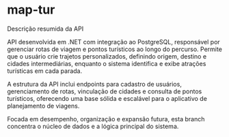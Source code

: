 # map-tur
Descrição resumida da API

API desenvolvida em .NET com integração ao PostgreSQL, responsável por gerenciar rotas de viagem e pontos turísticos ao longo do percurso.
Permite que o usuário crie trajetos personalizados, definindo origem, destino e cidades intermediárias, enquanto o sistema identifica e exibe atrações turísticas em cada parada.

A estrutura da API inclui endpoints para cadastro de usuários, gerenciamento de rotas, vinculação de cidades e consulta de pontos turísticos, oferecendo uma base sólida e escalável para o aplicativo de planejamento de viagens.

Focada em desempenho, organização e expansão futura, esta branch concentra o núcleo de dados e a lógica principal do sistema.
